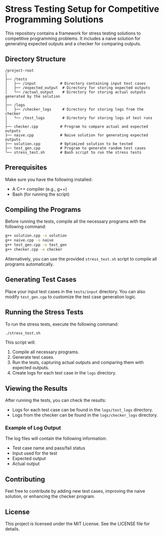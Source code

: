 # Stress Testing Setup for Competitive Programming Solutions

This repository contains a framework for stress testing solutions to competitive programming problems. It includes a naive solution for generating expected outputs and a checker for comparing outputs.

## Directory Structure

```
/project-root
│
├── /tests
│   ├── /input           # Directory containing input test cases
│   ├── /expected_output  # Directory for storing expected outputs
│   └── /actual_output    # Directory for storing actual outputs generated by the solution
│
├── /logs
│   ├── /checker_logs     # Directory for storing logs from the checker
│   └── /test_logs        # Directory for storing logs of test runs
│
├── checker.cpp          # Program to compare actual and expected outputs
├── naive.cpp            # Naive solution for generating expected outputs
├── solution.cpp         # Optimized solution to be tested
├── test_gen.cpp         # Program to generate random test cases
└── stress_test.sh       # Bash script to run the stress tests
```

## Prerequisites

Make sure you have the following installed:
- A C++ compiler (e.g., g++)
- Bash (for running the script)

## Compiling the Programs

Before running the tests, compile all the necessary programs with the following command:

```bash
g++ solution.cpp -o solution
g++ naive.cpp -o naive
g++ test_gen.cpp -o test_gen
g++ checker.cpp -o checker
```

Alternatively, you can use the provided `stress_test.sh` script to compile all programs automatically.

## Generating Test Cases

Place your input test cases in the `tests/input` directory. You can also modify `test_gen.cpp` to customize the test case generation logic.

## Running the Stress Tests

To run the stress tests, execute the following command:

```bash
./stress_test.sh
```

This script will:
1. Compile all necessary programs.
2. Generate test cases.
3. Run the tests, capturing actual outputs and comparing them with expected outputs.
4. Create logs for each test case in the `logs` directory.

## Viewing the Results

After running the tests, you can check the results:
- Logs for each test case can be found in the `logs/test_logs` directory.
- Logs from the checker can be found in the `logs/checker_logs` directory.

### Example of Log Output

The log files will contain the following information:
- Test case name and pass/fail status
- Input used for the test
- Expected output
- Actual output

## Contributing

Feel free to contribute by adding new test cases, improving the naive solution, or enhancing the checker program.

## License

This project is licensed under the MIT License. See the LICENSE file for details.